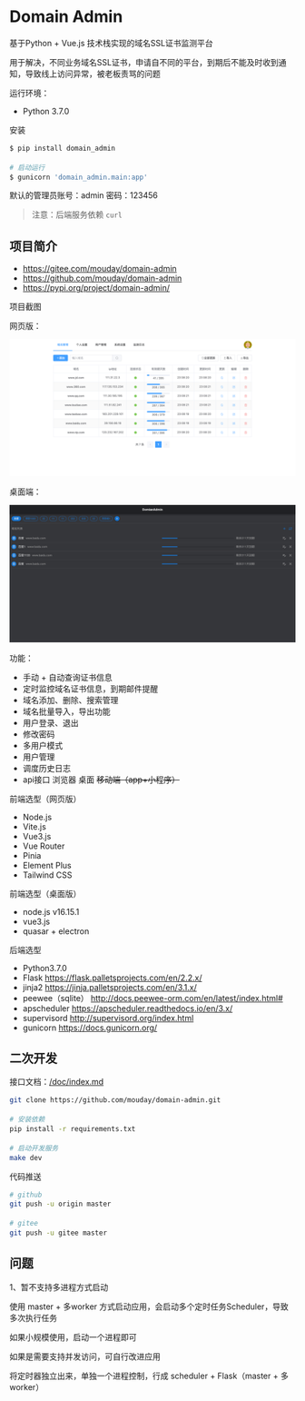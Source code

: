 # Domain Admin

基于Python + Vue.js 技术栈实现的域名SSL证书监测平台

用于解决，不同业务域名SSL证书，申请自不同的平台，到期后不能及时收到通知，导致线上访问异常，被老板责骂的问题

运行环境：

- Python 3.7.0

安装

```bash
$ pip install domain_admin

# 启动运行
$ gunicorn 'domain_admin.main:app'
```

默认的管理员账号：admin 密码：123456

> 注意：后端服务依赖 `curl`

## 项目简介

- https://gitee.com/mouday/domain-admin
- https://github.com/mouday/domain-admin
- https://pypi.org/project/domain-admin/

项目截图


网页版：

![](image/screencapture.png)

桌面端：

![](image/screencapture-desktop.png)

功能：

- 手动 + 自动查询证书信息
- 定时监控域名证书信息，到期邮件提醒
- 域名添加、删除、搜索管理
- 域名批量导入，导出功能
- 用户登录、退出
- 修改密码
- 多用户模式
- 用户管理
- 调度历史日志
- api接口 浏览器 桌面 ~~移动端（app+小程序）~~


前端选型（网页版）

- Node.js
- Vite.js
- Vue3.js
- Vue Router
- Pinia
- Element Plus
- Tailwind CSS

前端选型（桌面版）

- node.js v16.15.1
- vue3.js
- quasar + electron

后端选型

- Python3.7.0
- Flask https://flask.palletsprojects.com/en/2.2.x/
- jinja2 https://jinja.palletsprojects.com/en/3.1.x/
- peewee（sqlite） http://docs.peewee-orm.com/en/latest/index.html#
- apscheduler https://apscheduler.readthedocs.io/en/3.x/
- supervisord http://supervisord.org/index.html
- gunicorn https://docs.gunicorn.org/

## 二次开发

接口文档：[/doc/index.md](/doc/index.md)

```bash
git clone https://github.com/mouday/domain-admin.git

# 安装依赖
pip install -r requirements.txt

# 启动开发服务
make dev
```

代码推送

```bash
# github
git push -u origin master

# gitee
git push -u gitee master
```

## 问题

1、暂不支持多进程方式启动

使用 master + 多worker 方式启动应用，会启动多个定时任务Scheduler，导致多次执行任务

如果小规模使用，启动一个进程即可

如果是需要支持并发访问，可自行改进应用

将定时器独立出来，单独一个进程控制，行成 scheduler + Flask（master + 多worker）